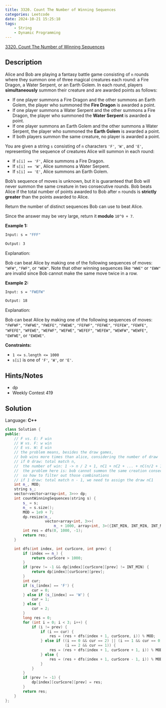```yaml
---
title: 3320. Count The Number of Winning Sequences
categories: Leetcode
date: 2024-10-21 15:25:18
tags:
    - String
    - Dynamic Programming
---
```


[3320. Count The Number of Winning Sequences](https://leetcode.com/problems/count-the-number-of-winning-sequences/description/)

## Description

Alice and Bob are playing a fantasy battle game consisting of `n` rounds where they summon one of three magical creatures each round: a Fire Dragon, a Water Serpent, or an Earth Golem. In each round, players **simultaneously**  summon their creature and are awarded points as follows:

- If one player summons a Fire Dragon and the other summons an Earth Golem, the player who summoned the **Fire Dragon**  is awarded a point.
- If one player summons a Water Serpent and the other summons a Fire Dragon, the player who summoned the **Water Serpent**  is awarded a point.
- If one player summons an Earth Golem and the other summons a Water Serpent, the player who summoned the **Earth Golem**  is awarded a point.
- If both players summon the same creature, no player is awarded a point.

You are given a string `s` consisting of `n` characters `'F'`, `'W'`, and `'E'`, representing the sequence of creatures Alice will summon in each round:

- If `s[i] == 'F'`, Alice summons a Fire Dragon.
- If `s[i] == 'W'`, Alice summons a Water Serpent.
- If `s[i] == 'E'`, Alice summons an Earth Golem.

Bob’s sequence of moves is unknown, but it is guaranteed that Bob will never summon the same creature in two consecutive rounds. Bob beats Alice if the total number of points awarded to Bob after `n` rounds is **strictly greater**  than the points awarded to Alice.

Return the number of distinct sequences Bob can use to beat Alice.

Since the answer may be very large, return it **modulo**  `10^9 + 7`.

**Example 1:**

```bash
Input: s = "FFF"

Output: 3
```

Explanation:

Bob can beat Alice by making one of the following sequences of moves: `"WFW"`, `"FWF"`, or `"WEW"`. Note that other winning sequences like `"WWE"` or `"EWW"` are invalid since Bob cannot make the same move twice in a row.

**Example 2:**

```bash
Input: s = "FWEFW"

Output: 18
```

Explanation:

Bob can beat Alice by making one of the following sequences of moves: `"FWFWF"`, `"FWFWE"`, `"FWEFE"`, `"FWEWE"`, `"FEFWF"`, `"FEFWE"`, `"FEFEW"`, `"FEWFE"`, `"WFEFE"`, `"WFEWE"`, `"WEFWF"`, `"WEFWE"`, `"WEFEF"`, `"WEFEW"`, `"WEWFW"`, `"WEWFE"`, `"EWFWE"`, or `"EWEWE"`.

**Constraints:**

- `1 <= s.length <= 1000`
- `s[i]` is one of `'F'`, `'W'`, or `'E'`.

## Hints/Notes

- dp
- Weekly Contest 419

## Solution

Language: **C++**

```C++
class Solution {
public:
    // F vs. E: F win
    // W vs. F: w win
    // E vs. W: E win
    // the problem means, besides the draw games,
    // bob wins more times than alice, considering the number of draw
    // if 0 draw: total match n,
    //  the number of win: 1 -> n / 2 + 1, nC1 + nC2 + ... + nC(n/2 + 1)
    //  the problem here is: bob cannot summon the same creation consecutively
    //  so how to filter out those combinations
    // if 1 draw: total match n - 1, we need to assign the draw nC1
    int n_, MOD;
    string s_;
    vector<vector<array<int, 3>>> dp;
    int countWinningSequences(string s) {
        s_ = s;
        n_ = s.size();
        MOD = 1e9 + 7;
        dp.resize(n_,
                  vector<array<int, 3>>(
                      n_ + 1000, array<int, 3>({INT_MIN, INT_MIN, INT_MIN})));
        int res = dfs(0, 1000, -1);
        return res;
    }

    int dfs(int index, int curScore, int prev) {
        if (index == n_) {
            return curScore > 1000;
        }
        if (prev != -1 && dp[index][curScore][prev] != INT_MIN) {
            return dp[index][curScore][prev];
        }
        int cur;
        if (s_[index] == 'F') {
            cur = 0;
        } else if (s_[index] == 'W') {
            cur = 1;
        } else {
            cur = 2;
        }
        long res = 0;
        for (int i = 0; i < 3; i++) {
            if (i != prev) {
                if (i == cur) {
                    res = (res + dfs(index + 1, curScore, i)) % MOD;
                } else if ((i == 0 && cur == 2) || (i == 1 && cur == 0) ||
                           (i == 2 && cur == 1)) {
                    res = (res + dfs(index + 1, curScore + 1, i)) % MOD;
                } else {
                    res = (res + dfs(index + 1, curScore - 1, i)) % MOD;
                }
            }
        }
        if (prev != -1) {
            dp[index][curScore][prev] = res;
        }
        return res;
    }
};
```
